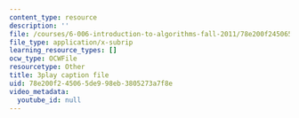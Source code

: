```yaml
---
content_type: resource
description: ''
file: /courses/6-006-introduction-to-algorithms-fall-2011/78e200f245065de998eb3805273a7f8e_4iXLnF3hExw.vtt
file_type: application/x-subrip
learning_resource_types: []
ocw_type: OCWFile
resourcetype: Other
title: 3play caption file
uid: 78e200f2-4506-5de9-98eb-3805273a7f8e
video_metadata:
  youtube_id: null
---
```

